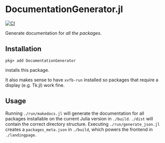 # DocumentationGenerator.jl

[![CI](https://github.com/JuliaDocs/DocumentationGenerator.jl/actions/workflows/CI.yml/badge.svg)](https://github.com/JuliaDocs/DocumentationGenerator.jl/actions/workflows/CI.yml)

Generate documentation for *all the packages*.

## Installation
```
pkg> add DocumentationGenerator
```
installs this package.

It also makes sense to have `xvfb-run` installed so packages that require a display
(e.g. Tk.jl) work fine.

## Usage

Running `./run/makedocs.jl` will generate the documentation for all packages installable on the
current Julia version in `./build`. `./dist` will contain the correct directory structure.
Executing `./run/generate_json.jl` creates a `packages_meta.json` in `./build`, which powers the
frontend in `./landingpage`.
